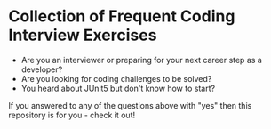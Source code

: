 <h1>Collection of Frequent Coding Interview Exercises</h1>

<ul>
<li>Are you an interviewer or preparing for your next career step as a developer?</li>
<li>Are you looking for coding challenges to be solved?</li> 
<li>You heard about JUnit5 but don't know how to start?</li>
</ul>

If you answered to any of the questions above with "yes" then this repository is for you - check it out!
